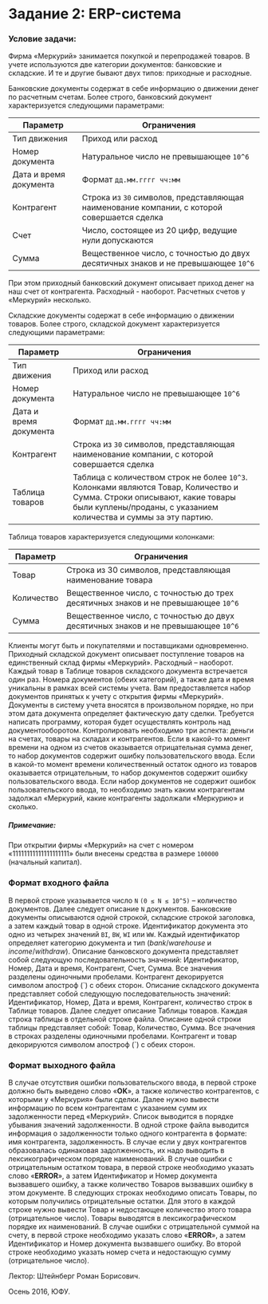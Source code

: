 # Задание 2: ERP-система

### Условие задачи:

Фирма «Меркурий» занимается покупкой и перепродажей товаров. В учете используются две
категории документов: банковские и складские. И те и другие бывают двух типов: приходные и
расходные.

Банковские документы содержат в себе информацию о движении денег по расчетным счетам.
Более строго, банковский документ характеризуется следующими параметрами: 

Параметр | Ограничения
---------|------------
Тип движения | Приход или расход
Номер документа | Натуральное число не превышающее `10^6`
Дата и время документа | Формат `дд.мм.гггг чч:мм`
Контрагент | Строка из `30` символов, представляющая наименование компании, с которой совершается сделка
Счет | Число, состоящее из 20 цифр, ведущие нули допускаются
Сумма | Вещественное число, с точностью до двух десятичных знаков и не превышающее `10^6`

При этом приходный банковский документ описывает приход денег на наш счет от контрагента. Расходный - наоборот. Расчетных счетов у «Меркурий» несколько.

Складские документы содержат в себе информацию о движении товаров. Более строго, складской документ характеризуется следующими параметрами:

Параметр | Ограничения
---------|------------
Тип движения | Приход или расход
Номер документа | Натуральное число не превышающее `10^6`
Дата и время документа | Формат `дд.мм.гггг чч:мм`
Контрагент | Строка из `30` символов, представляющая наименование компании, с которой совершается сделка
Таблица товаров | Таблица с количеством строк не более `10^3`. Колонками являются Товар, Количество и Сумма. Строки описывают, какие товары были куплены/проданы, с указанием количества и суммы за эту партию.

Таблица товаров характеризуется следующими колонками:

Параметр | Ограничения
---------|------------
Товар | Строка из 30 символов, представляющая наименование товара
Количество | Вещественное число, с точностью до трех десятичных знаков и не превышающее `10^6`
Сумма | Вещественное число, с точностью до двух десятичных знаков и не превышающее `10^6`

Клиенты могут быть и покупателями и поставщиками одновременно. 
Приходный складской документ описывает поступление товаров на единственный склад фирмы «Меркурий».
Расходный – наоборот.
Каждый товар в Таблице товаров складского документа встречается один раз. 
Номера документов (обеих категорий), а также дата и время уникальны в рамках всей системы учета.
Вам предоставляется набор документов принятых к учету с открытия фирмы «Меркурий».
Документы в систему учета вносятся в произвольном порядке, но при этом дата документа определяет фактическую дату сделки. 
Требуется написать программу, которая будет осуществлять контроль над документооборотом.
Контролировать необходимо три аспекта: деньги на счетах, товары на складах и контрагентов.
Если в какой-то момент времени на одном из счетов оказывается отрицательная сумма денег, то набор документов содержит ошибку пользовательского ввода. 
Если в какой-то момент времени количественный остаток одного из товаров оказывается отрицательным, то набор документов содержит ошибку пользовательского ввода. 
Если набор документов не содержит ошибок пользовательского ввода, то необходимо знать каким контрагентам задолжал «Меркурий, какие контрагенты задолжали «Меркурию» и сколько.

##### Примечание: 
При открытии фирмы «Меркурий» на счет с номером «11111111111111111111» были внесены средства в размере `100000` (начальный капитал).

### Формат входного файла
В первой строке указывается число `N` `(0 ≤ N ≤ 10^5)` – количество документов.
Далее следует описание `N` документов. Банковские документы описываются одной строкой, складские строкой заголовка, а затем каждый товар в одной строке.
Идентификатор документа это одно из четырех значений `BI`, `BW`, `WI` или `WW`.
Каждый идентификатор определяет категорию документа и тип (*bank*/*warehouse* и *income*/*withdraw*).
Описание банковского документа представляет собой следующую последовательность значений: Идентификатор, Номер, Дата и время, Контрагент, Счет, Сумма. 
Все значения разделены одиночными пробелами. Контрагент декорируется символом апостроф (\`) с обеих сторон.
Описание складского документа представляет собой следующую последовательность значений: Идентификатор, Номер, Дата и время, Контрагент, количество строк в Таблице товаров. 
Далее следует описание Таблицы товаров. Каждая строка таблицы в отдельной строке файла. Описание одной строки таблицы представляет собой: Товар, Количество, Сумма. 
Все значения в строках разделены одиночными пробелами.
Контрагент и товар декорируются символом апостроф (\`) с обеих сторон.

### Формат выходного файла
В случае отсутствия ошибки пользовательского ввода, в первой строке должно быть выведено слово «**OK**», а также количество контрагентов, с которыми у «Меркурия» были сделки.
Далее нужно вывести информацию по всем контрагентам с указанием сумм их задолженности перед «Меркурий». 
Список выводится в порядке убывания значений задолженности. 
В одной строке файла выводится информация о задолженности только одного контрагента в формате: имя контрагента, задолженность. 
В случае если у двух контрагентов образовалась одинаковая задолженность, их надо выводить в лексикографическом порядке наименований. 
В случае ошибки с отрицательным остатком товара, в первой строке необходимо указать слово «**ERROR**», а затем Идентификатор и Номер документа вызвавшего ошибку, а также количество Товаров вызвавших ошибку в этом документе. 
В следующих строках необходимо описать Товары, по которым получились отрицательные остатки.
Для этого в каждой строке нужно вывести Товар и недостающее количество этого товара (отрицательное число). 
Товары выводятся в лексикографическом порядке их наименований.
В случае ошибки с отрицательной суммой на счету, в первой строке необходимо указать слово
«**ERROR**», а затем Идентификатор и Номер документа вызвавшего ошибку. 
Во второй строке необходимо указать номер счета и недостающую сумму (отрицательное число).
 
Лектор: Штейнберг Роман Борисович.

Осень 2016, ЮФУ.
